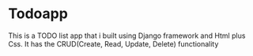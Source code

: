 # Todoapp
This is a TODO list app that i built using Django framework and Html plus Css. It has the CRUD(Create, Read, Update, Delete) functionality

